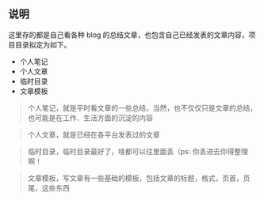 ## 说明

这里存的都是自己看各种 blog 的总结文章，也包含自己已经发表的文章内容，项目目录拟定为如下。

- 个人笔记
- 个人文章
- 临时目录
- 文章模板

> 个人笔记，就是平时看文章的一些总结，当然，也不仅仅只是文章的总结，也可能是在工作、生活方面的沉淀的内容

> 个人文章，就是已经在各平台发表过的文章

> 临时目录，临时目录最好了，啥都可以往里面丢（ps: 你丢进去你得整理啊！

> 文章模板，写文章有一些基础的模板，包括文章的标题，格式，页首，页尾，这些东西

